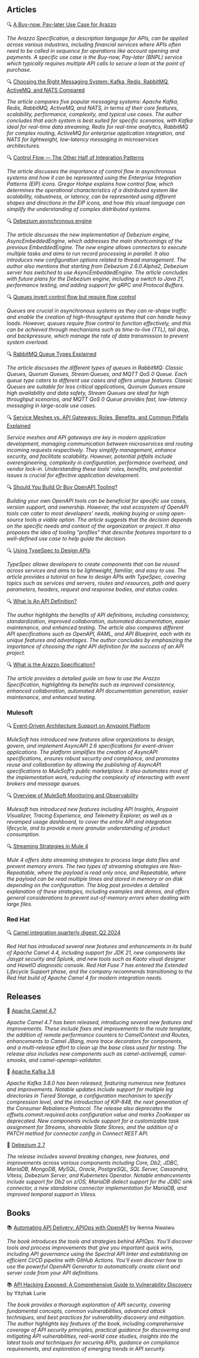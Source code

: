 ## Articles
🔍 [A Buy-now, Pay-later Use Case for Arazzo](https://www.openapis.org/blog/2024/07/19/buy-now-pay-later-arazzo)

_The Arazzo Specification, a description language for APIs, can be applied across various industries, including financial services where APIs often need to be called in sequence for operations like account opening and payments. A specific use case is the Buy-now, Pay-later (BNPL) service which typically requires multiple API calls to secure a loan at the point of purchase._

🔍 [Choosing the Right Messaging System: Kafka, Redis, RabbitMQ, ActiveMQ, and NATS Compared](https://medium.com/@sheikh.hamza.arshad/choosing-the-right-messaging-system-kafka-redis-rabbitmq-activemq-and-nats-compared-fa2dd385976f)

_The article compares five popular messaging systems: Apache Kafka, Redis, RabbitMQ, ActiveMQ, and NATS, in terms of their core features, scalability, performance, complexity, and typical use cases. The author concludes that each system is best suited for specific scenarios, with Kafka ideal for real-time data streaming, Redis for real-time analytics, RabbitMQ for complex routing, ActiveMQ for enterprise application integration, and NATS for lightweight, low-latency messaging in microservices architectures._

🔍 [Control Flow — The Other Half of Integration Patterns](https://www.enterpriseintegrationpatterns.com/ramblings/queues_control_flow.html)

_The article discusses the importance of control flow in asynchronous systems and how it can be represented using the Enterprise Integration Patterns (EIP) icons. Gregor Hohpe explains how control flow, which determines the operational characteristics of a distributed system like scalability, robustness, or latency, can be represented using different shapes and directions in the EIP icons, and how this visual language can simplify the understanding of complex distributed systems._

🔍 [Debezium asynchronous engine](https://debezium.io/blog/2024/07/08/async-embedded-engine/)

_The article discusses the new implementation of Debezium engine, AsyncEmbeddedEngine, which addresses the main shortcomings of the previous EmbeddedEngine. The new engine allows connectors to execute multiple tasks and aims to run record processing in parallel. It also introduces new configuration options related to thread management. The author also mentions that starting from Debezium 2.6.0.Alpha2, Debezium server has switched to use AsyncEmbeddedEngine. The article concludes with future plans for the Debezium engine, including a switch to Java 21, performance testing, and adding support for gRPC and Protocol Buffers._

🔍 [Queues invert control flow but require flow control](https://www.enterpriseintegrationpatterns.com/ramblings/queues_flow_control.html)

_Queues are crucial in asynchronous systems as they can re-shape traffic and enable the creation of high-throughput systems that can handle heavy loads. However, queues require flow control to function effectively, and this can be achieved through mechanisms such as time-to-live (TTL), tail drop, and backpressure, which manage the rate of data transmission to prevent system overload._

🔍 [RabbitMQ Queue Types Explained](https://www.cloudamqp.com/blog/rabbitmq-queue-types.html)

_The article discusses the different types of queues in RabbitMQ: Classic Queues, Quorum Queues, Stream Queues, and MQTT QoS 0 Queue. Each queue type caters to different use cases and offers unique features. Classic Queues are suitable for less critical applications, Quorum Queues ensure high availability and data safety, Stream Queues are ideal for high throughput scenarios, and MQTT QoS 0 Queue provides fast, low-latency messaging in large-scale use cases._

🔍 [Service Meshes vs. API Gateways: Roles, Benefits, and Common Pitfalls Explained](https://medium.com/web-tech-journals/service-meshes-vs-api-gateways-roles-benefits-and-common-pitfalls-explained-48f050aea689)

_Service meshes and API gateways are key in modern application development, managing communication between microservices and routing incoming requests respectively. They simplify management, enhance security, and facilitate scalability. However, potential pitfalls include overengineering, complexity in configuration, performance overhead, and vendor lock-in. Understanding these tools' roles, benefits, and potential issues is crucial for effective application development._

🔍 [Should You Build Or Buy OpenAPI Tooling?](https://nordicapis.com/should-you-build-or-buy-openapi-tooling/)

_Building your own OpenAPI tools can be beneficial for specific use cases, version support, and ownership. However, the vast ecosystem of OpenAPI tools can cater to most developers' needs, making buying or using open-source tools a viable option. The article suggests that the decision depends on the specific needs and context of the organization or project. It also proposes the idea of tooling "profiles" that describe features important to a well-defined use case to help guide the decision._

🔍 [Using TypeSpec to Design APIs](https://nordicapis.com/using-typespec-to-design-apis/)

_TypeSpec allows developers to create components that can be reused across services and aims to be lightweight, familiar, and easy to use. The article provides a tutorial on how to design APIs with TypeSpec, covering topics such as services and servers, routes and resources, path and query parameters, headers, request and response bodies, and status codes._

🔍 [What Is An API Definition?](https://nordicapis.com/what-is-an-api-definition/)

_The author highlights the benefits of API definitions, including consistency, standardization, improved collaboration, automated documentation, easier maintenance, and enhanced testing. The article also compares different API specifications such as OpenAPI, RAML, and API Blueprint, each with its unique features and advantages. The author concludes by emphasizing the importance of choosing the right API definition for the success of an API project._

🔍 [What is the Arazzo Specification?](https://nordicapis.com/what-is-the-arazzo-specification/)

_The article provides a detailed guide on how to use the Arazzo Specification, highlighting its benefits such as improved consistency, enhanced collaboration, automated API documentation generation, easier maintenance, and enhanced testing._

### Mulesoft

🔍 [Event-Driven Architecture Support on Anypoint Platform](https://blogs.mulesoft.com/news/event-driven-architecture-support-on-anypoint-platform/)

_MuleSoft has introduced new features allow organizations to design, govern, and implement AsyncAPI 2.6 specifications for event-driven applications. The platform simplifies the creation of AsyncAPI specifications, ensures robust security and compliance, and promotes reuse and collaboration by allowing the publishing of AsyncAPI specifications to MuleSoft’s public marketplace. It also automates most of the implementation work, reducing the complexity of interacting with event brokers and message queues._

🔍 [Overview of MuleSoft Monitoring and Observability](https://blogs.mulesoft.com/news/mulesoft-monitoring-and-observability/)

_Mulesoft has introduced new features including API Insights, Anypoint Visualizer, Tracing Experience, and Telemetry Explorer, as well as a revamped usage dashboard, to cover the entire API and integration lifecycle, and to provide a more granular understanding of product consumption._

🔍 [Streaming Strategies in Mule 4](https://medium.com/another-integration-blog/streaming-strategies-in-mule-4-e1d659bc24df)

_Mule 4 offers data streaming strategies to process large data files and prevent memory errors. The two types of streaming strategies are Non-Repeatable, where the payload is read only once, and Repeatable, where the payload can be read multiple times and stored in memory or on disk depending on the configuration. The blog post provides a detailed explanation of these strategies, including examples and demos, and offers general considerations to prevent out-of-memory errors when dealing with large files._

### Red Hat

🔍 [Camel integration quarterly digest: Q2 2024](https://developers.redhat.com/blog/2024/07/17/camel-integration-quarterly-digest-q2-2024#)

_Red Hat has introduced several new features and enhancements in its build of Apache Camel 4.4, including support for JDK 21, new components like Jasypt security and Splunk, and new tools such as Kaoto visual designer and HawtIO diagnostic console. Red Hat Fuse 7 has entered the Extended Lifecycle Support phase, and the company recommends transitioning to the Red Hat build of Apache Camel 4 for modern integration needs._

## Releases

🚀 [Apache Camel 4.7](https://camel.apache.org/blog/2024/07/camel47-whatsnew/)

_Apache Camel 4.7 has been released, introducing several new features and improvements. These include fixes and improvements to the route template, the addition of remote performance counters to CamelContext and Routes, enhancements to Camel JBang, more trace decorators for components, and a multi-release effort to clean up the base class used for testing. The release also includes new components such as camel-activemq6, camel-smooks, and camel-openapi-validator._

🚀 [Apache Kafka 3.8](https://kafka.apache.org/blog#apache_kafka_380_release_announcement)

_Apache Kafka 3.8.0 has been released, featuring numerous new features and improvements. Notable updates include support for multiple log directories in Tiered Storage, a configuration mechanism to specify compression level, and the introduction of KIP-848, the next generation of the Consumer Rebalance Protocol. The release also deprecates the offsets.commit.required.acks configuration value and marks ZooKeeper as deprecated. New components include support for a customizable task assignment for Streams, shareable State Stores, and the addition of a PATCH method for connector config in Connect REST API._

🚀 [Debezium 2.7](https://debezium.io/blog/2024/07/01/debezium-2-7-final-released/)

_The release includes several breaking changes, new features, and improvements across various components including Core, Db2, JDBC, MariaDB, MongoDB, MySQL, Oracle, PostgreSQL, SQL Server, Cassandra, Vitess, Debezium Server, and Kubernetes Operator. Notable enhancements include support for Db2 on z/OS, MariaDB dialect support for the JDBC sink connector, a new standalone connector implementation for MariaDB, and improved temporal support in Vitess._

## Books

📚 [Automating API Delivery: APIOps with OpenAPI](https://a.co/d/fqNklLA) by Ikenna Nwaiwu

_The book introduces the tools and strategies behind APIOps. You’ll discover tools and process improvements that give you important quick wins, including API governance using the Spectral API linter and establishing an efficient CI/CD pipeline with GitHub Actions. You’ll even discover how to use the powerful OpenAPI Generator to automatically create client and server code from your API definitions._

📚 [API Hacking Exposed: A Comprehensive Guide to Vulnerability Discovery](https://a.co/d/4evjKQv) by Yitzhak Lurie

_The book provides a thorough exploration of API security, covering fundamental concepts, common vulnerabilities, advanced attack techniques, and best practices for vulnerability discovery and mitigation. The author highlights key features of the book, including comprehensive coverage of API security principles, practical guidance for discovering and mitigating API vulnerabilities, real-world case studies, insights into the latest tools and techniques for securing APIs, guidance on compliance requirements, and exploration of emerging trends in API security._